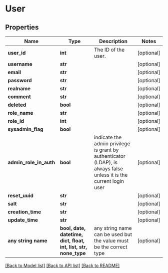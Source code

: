 # User


## Properties
Name | Type | Description | Notes
------------ | ------------- | ------------- | -------------
**user_id** | **int** | The ID of the user. | [optional] 
**username** | **str** |  | [optional] 
**email** | **str** |  | [optional] 
**password** | **str** |  | [optional] 
**realname** | **str** |  | [optional] 
**comment** | **str** |  | [optional] 
**deleted** | **bool** |  | [optional] 
**role_name** | **str** |  | [optional] 
**role_id** | **int** |  | [optional] 
**sysadmin_flag** | **bool** |  | [optional] 
**admin_role_in_auth** | **bool** | indicate the admin privilege is grant by authenticator (LDAP), is always false unless it is the current login user | [optional] 
**reset_uuid** | **str** |  | [optional] 
**salt** | **str** |  | [optional] 
**creation_time** | **str** |  | [optional] 
**update_time** | **str** |  | [optional] 
**any string name** | **bool, date, datetime, dict, float, int, list, str, none_type** | any string name can be used but the value must be the correct type | [optional]

[[Back to Model list]](../README.md#documentation-for-models) [[Back to API list]](../README.md#documentation-for-api-endpoints) [[Back to README]](../README.md)


